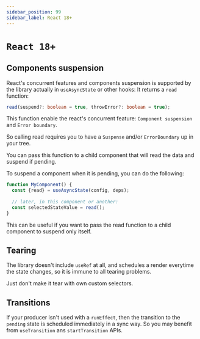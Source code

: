 ```yaml
---
sidebar_position: 99
sidebar_label: React 18+
---
```


# `React 18+`


## Components suspension

React's concurrent features and components suspension is 
supported by the library actually in `useAsyncState` or other hooks: It returns a 
`read` function:

```typescript
read(suspend?: boolean = true, throwError?: boolean = true);
```
This function enable the react's concurrent feature: `Component suspension` and
`Error boundary`.

So calling read requires you to have a `Suspense` and/or `ErrorBoundary`
up in your tree.

You can pass this function to a child component that will read the data and
suspend if pending.

To suspend a component when it is pending, you can do the following:

```javascript
function MyComponent() {
  const {read} = useAsyncState(config, deps);
  
  // later, in this component or another:
  const selectedStateValue = read();
}
```

This can be useful if you want to pass the read function to a child component
to suspend only itself.

## Tearing
The library doesn't include `useRef` at all, and schedules a render everytime
the state changes, so it is immune to all tearing problems.

Just don't make it tear with own custom selectors.

## Transitions
If your producer isn't used with a `runEffect`, then the transition to the
`pending` state is scheduled immediately in a sync way. So you may benefit
from `useTransition` ans `startTransition` APIs.
